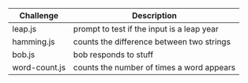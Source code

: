 
| Challenge          |             Description                     |
|--------------------| --------------------------------------------|
| leap.js            | prompt to test if the input is a leap year  |
| hamming.js         | counts the difference between two strings   |
| bob.js             | bob responds to stuff                       |
| word-count.js      | counts the number of times a word appears   |
